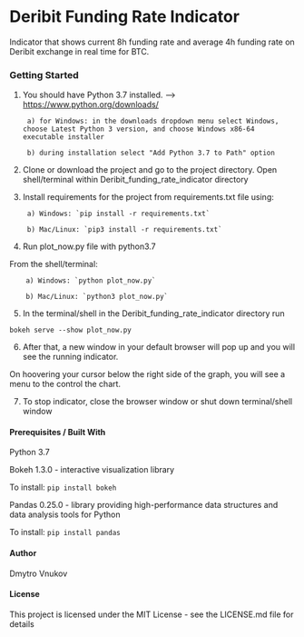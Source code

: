# Deribit Funding Rate Indicator

Indicator that shows current 8h funding rate and average 4h funding rate on Deribit exchange in real time for BTC. 

### Getting Started

1) You should have Python 3.7 installed. --> https://www.python.org/downloads/

        a) for Windows: in the downloads dropdown menu select Windows, choose Latest Python 3 version, and choose Windows x86-64 executable installer
    
        b) during installation select "Add Python 3.7 to Path" option

2) Clone or download the project and go to the project directory. Open shell/terminal within Deribit_funding_rate_indicator directory

3) Install requirements for the project from requirements.txt file using:

        a) Windows: `pip install -r requirements.txt`

        b) Mac/Linux: `pip3 install -r requirements.txt`
 
4) Run plot_now.py file with python3.7

From the shell/terminal:

        a) Windows: `python plot_now.py`

        b) Mac/Linux: `python3 plot_now.py`

5) In the terminal/shell in the Deribit_funding_rate_indicator directory run 

`bokeh serve --show plot_now.py`

6) After that, a new window in your default browser will pop up and you will see the running indicator.

On hoovering your cursor below the right side of the graph, you will see a menu to the control the chart.

7) To stop indicator, close the browser window or shut down terminal/shell window


#### Prerequisites / Built With

Python 3.7

Bokeh 1.3.0 - interactive visualization library

To install: 
`pip install bokeh`

Pandas 0.25.0 - library providing high-performance data structures and data analysis tools for Python

To install: 
`pip install pandas`

#### Author

Dmytro Vnukov

#### License

This project is licensed under the MIT License - see the LICENSE.md file for details
